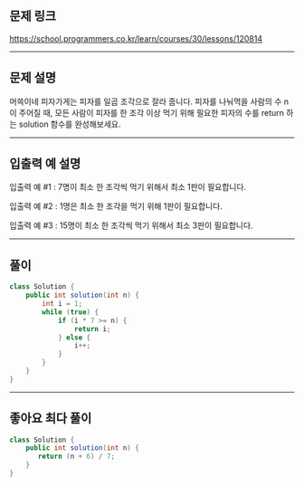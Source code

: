 ## 문제 링크

https://school.programmers.co.kr/learn/courses/30/lessons/120814

---

## 문제 설명

머쓱이네 피자가게는 피자를 일곱 조각으로 잘라 줍니다. 피자를 나눠먹을 사람의 수 n이 주어질 때, 모든 사람이 피자를 한 조각 이상 먹기 위해 필요한 피자의 수를 return 하는 solution 함수를 완성해보세요.

---

## 입출력 예 설명

입출력 예 #1 : 7명이 최소 한 조각씩 먹기 위해서 최소 1판이 필요합니다.

입출력 예 #2 : 1명은 최소 한 조각을 먹기 위해 1판이 필요합니다.

입출력 예 #3 : 15명이 최소 한 조각씩 먹기 위해서 최소 3판이 필요합니다.

---

## 풀이

```java
class Solution {
    public int solution(int n) {
        int i = 1;
        while (true) {
            if (i * 7 >= n) {
                return i;
            } else {
                i++;
            }
        }
    }
}
```

---

## 좋아요 최다 풀이

```java
class Solution {
    public int solution(int n) {
       return (n + 6) / 7;
    }
}
```
